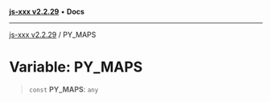 [**js-xxx v2.2.29**](../README.md) • **Docs**

***

[js-xxx v2.2.29](../README.md) / PY\_MAPS

# Variable: PY\_MAPS

> `const` **PY\_MAPS**: `any`
